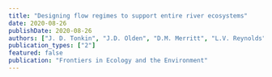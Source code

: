 ```yaml
---
title: "Designing flow regimes to support entire river ecosystems"
date: 2020-08-26
publishDate: 2020-08-26
authors: ["J. D. Tonkin", "J.D. Olden", "D.M. Merritt", "L.V. Reynolds", "J.S. Rogosch", "D.A. Lytle"]
publication_types: ["2"]
featured: false 
publication: "Frontiers in Ecology and the Environment"
---
```



